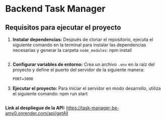 # Backend Task Manager

## Requisitos para ejecutar el proyecto

1. **Instalar dependencias:**
   Después de clonar el repositorio, ejecuta el siguiente comando en la terminal para instalar las dependencias necesarias y generar la carpeta `node_modules`:
   npm install
   ```

2. **Configurar variables de entorno:**
   Crea un archivo `.env` en la raíz del proyecto y define el puerto del servidor de la siguiente manera:
   ```env
   PORT=3000
   ```

3. **Ejecutar el proyecto:**
   Para iniciar el servidor en modo desarrollo, utiliza el siguiente comando:
   npm run start
   ```
**Link al despliegue de la API:**
https://task-manager-be-amy0.onrender.com/api/getAll

   

 
